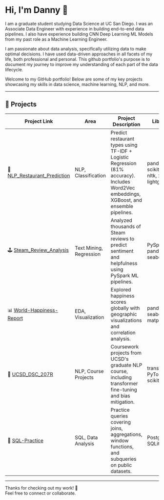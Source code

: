 # Hi, I'm Danny 👋

I am a graduate student studying Data Science at UC San Diego. I was an Associate Data Engineer with experience in building end-to-end data pipelines. I also have experience building CNN Deep Learning ML Models from my past role as a Machine Learning Engineer.

I am passionate about data analysis, specifically utilizing data to make optimal decisions. I have used data-driven approaches in all facets of my life, both professional and personal. This github portfolio's purpose is to document my journey to improve my understanding of each part of the data lifecycle.

Welcome to my GitHub portfolio! Below are some of my key projects showcasing my skills in data science, machine learning, NLP, and more.

---

## 📂 Projects

| Project Link | Area | Project Description | Libraries |    
|---|---|---|---|
| 🤖 [NLP_Restaurant_Prediction](https://github.com/dannyxia7/NLP_Restaurant_Prediction) | NLP, Classification | Predict restaurant types using TF-IDF + Logistic Regression (81% accuracy). Includes Word2Vec embeddings, XGBoost, and ensemble pipelines. | pandas, scikit-learn, nltk, xgboost, lightgbm |
| 🕹 [Steam_Review_Analysis](https://github.com/dannyxia7/Steam_Review_Analysis) | Text Mining, Regression | Analyzed thousands of Steam reviews to predict sentiment and helpfulness using PySpark ML pipelines. | PySpark, pandas, seaborn |
| 📊 [World-Happiness-Report](https://github.com/dannyxia7/World-Happiness-Report) | EDA, Visualization | Explored happiness scores globally with geographic visualizations and correlation analysis. | pandas, seaborn, matplotlib |
| 🧠 [UCSD_DSC_207R](https://github.com/dannyxia7/UCSD_DSC_207R) | NLP, Course Projects | Coursework projects from UCSD's graduate NLP course, including transformer fine-tuning and bias mitigation. | transformers, PyTorch, scikit-learn |
| 🧾 [SQL-Practice](https://github.com/dannyxia7/SQL-Practice) | SQL, Data Analysis | Practice queries covering joins, aggregations, window functions, and subqueries on public datasets. | PostgreSQL, SQLite |

---

Thanks for checking out my work! 🚀  
Feel free to connect or collaborate.
